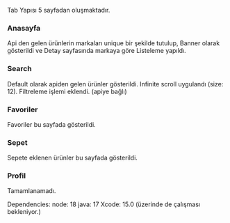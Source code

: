 Tab Yapısı 5 sayfadan oluşmaktadır.
### Anasayfa
   Api den gelen ürünlerin markaları unique bir şekilde tutulup, Banner olarak gösterildi ve Detay sayfasında markaya göre Listeleme yapıldı.
### Search
   Default olarak apiden gelen ürünler gösterildi. Infinite scroll uygulandı (size: 12). Filtreleme işlemi eklendi. (apiye bağlı)
### Favoriler
   Favoriler bu sayfada gösterildi.
### Sepet
   Sepete eklenen ürünler bu sayfada gösterildi.
### Profil
   Tamamlanamadı.

Dependencies: 
   node: 18
   java: 17
   Xcode: 15.0 (üzerinde de çalışması bekleniyor.)

